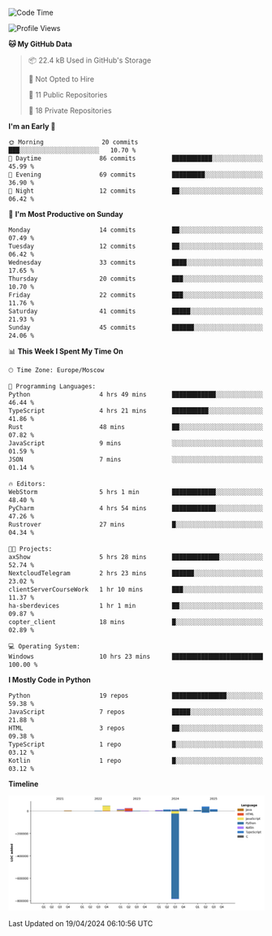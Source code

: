 <!--START_SECTION:waka-->
![Code Time](http://img.shields.io/badge/Code%20Time-264%20hrs%2041%20mins-blue)

![Profile Views](http://img.shields.io/badge/Profile%20Views-0-blue)

**🐱 My GitHub Data** 

> 📦 22.4 kB Used in GitHub's Storage 
 > 
> 🚫 Not Opted to Hire
 > 
> 📜 11 Public Repositories 
 > 
> 🔑 18 Private Repositories 
 > 
**I'm an Early 🐤** 

```text
🌞 Morning                20 commits          ███░░░░░░░░░░░░░░░░░░░░░░   10.70 % 
🌆 Daytime                86 commits          ███████████░░░░░░░░░░░░░░   45.99 % 
🌃 Evening                69 commits          █████████░░░░░░░░░░░░░░░░   36.90 % 
🌙 Night                  12 commits          ██░░░░░░░░░░░░░░░░░░░░░░░   06.42 % 
```
📅 **I'm Most Productive on Sunday** 

```text
Monday                   14 commits          ██░░░░░░░░░░░░░░░░░░░░░░░   07.49 % 
Tuesday                  12 commits          ██░░░░░░░░░░░░░░░░░░░░░░░   06.42 % 
Wednesday                33 commits          ████░░░░░░░░░░░░░░░░░░░░░   17.65 % 
Thursday                 20 commits          ███░░░░░░░░░░░░░░░░░░░░░░   10.70 % 
Friday                   22 commits          ███░░░░░░░░░░░░░░░░░░░░░░   11.76 % 
Saturday                 41 commits          █████░░░░░░░░░░░░░░░░░░░░   21.93 % 
Sunday                   45 commits          ██████░░░░░░░░░░░░░░░░░░░   24.06 % 
```


📊 **This Week I Spent My Time On** 

```text
🕑︎ Time Zone: Europe/Moscow

💬 Programming Languages: 
Python                   4 hrs 49 mins       ████████████░░░░░░░░░░░░░   46.44 % 
TypeScript               4 hrs 21 mins       ██████████░░░░░░░░░░░░░░░   41.86 % 
Rust                     48 mins             ██░░░░░░░░░░░░░░░░░░░░░░░   07.82 % 
JavaScript               9 mins              ░░░░░░░░░░░░░░░░░░░░░░░░░   01.59 % 
JSON                     7 mins              ░░░░░░░░░░░░░░░░░░░░░░░░░   01.14 % 

🔥 Editors: 
WebStorm                 5 hrs 1 min         ████████████░░░░░░░░░░░░░   48.40 % 
PyCharm                  4 hrs 54 mins       ████████████░░░░░░░░░░░░░   47.26 % 
Rustrover                27 mins             █░░░░░░░░░░░░░░░░░░░░░░░░   04.34 % 

🐱‍💻 Projects: 
axShow                   5 hrs 28 mins       █████████████░░░░░░░░░░░░   52.74 % 
NextcloudTelegram        2 hrs 23 mins       ██████░░░░░░░░░░░░░░░░░░░   23.02 % 
clientServerCourseWork   1 hr 10 mins        ███░░░░░░░░░░░░░░░░░░░░░░   11.37 % 
ha-sberdevices           1 hr 1 min          ██░░░░░░░░░░░░░░░░░░░░░░░   09.87 % 
copter_client            18 mins             █░░░░░░░░░░░░░░░░░░░░░░░░   02.89 % 

💻 Operating System: 
Windows                  10 hrs 23 mins      █████████████████████████   100.00 % 
```

**I Mostly Code in Python** 

```text
Python                   19 repos            ███████████████░░░░░░░░░░   59.38 % 
JavaScript               7 repos             █████░░░░░░░░░░░░░░░░░░░░   21.88 % 
HTML                     3 repos             ██░░░░░░░░░░░░░░░░░░░░░░░   09.38 % 
TypeScript               1 repo              █░░░░░░░░░░░░░░░░░░░░░░░░   03.12 % 
Kotlin                   1 repo              █░░░░░░░░░░░░░░░░░░░░░░░░   03.12 % 
```



**Timeline**

![Lines of Code chart](https://raw.githubusercontent.com/adlemx/adlemx/main/assets/bar_graph.png)


 Last Updated on 19/04/2024 06:10:56 UTC
<!--END_SECTION:waka-->
